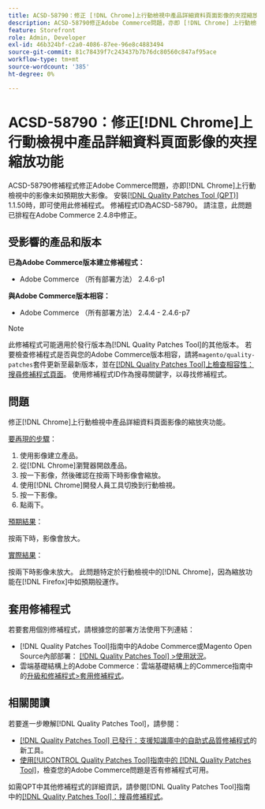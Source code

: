 ```yaml
---
title: ACSD-58790：修正 [!DNL Chrome]上行動檢視中產品詳細資料頁面影像的夾捏縮放功能
description: ACSD-58790修正Adobe Commerce問題，亦即 [!DNL Chrome] 上行動檢視中的影像未如預期放大影像。
feature: Storefront
role: Admin, Developer
exl-id: 46b324bf-c2a0-4086-87ee-96e8c4883494
source-git-commit: 81c78439f7c243437b7b76dc80560c847af95ace
workflow-type: tm+mt
source-wordcount: '385'
ht-degree: 0%

---
```


# ACSD-58790：修正[!DNL Chrome]上行動檢視中產品詳細資料頁面影像的夾捏縮放功能

ACSD-58790修補程式修正Adobe Commerce問題，亦即[!DNL Chrome]上行動檢視中的影像未如預期放大影像。 安裝[[!DNL Quality Patches Tool (QPT)]](https://experienceleague.adobe.com/en/docs/commerce-knowledge-base/kb/announcements/commerce-announcements/magento-quality-patches-released-new-tool-to-self-serve-quality-patches) 1.1.50時，即可使用此修補程式。 修補程式ID為ACSD-58790。 請注意，此問題已排程在Adobe Commerce 2.4.8中修正。

## 受影響的產品和版本

**已為Adobe Commerce版本建立修補程式：**

* Adobe Commerce （所有部署方法） 2.4.6-p1

**與Adobe Commerce版本相容：**

* Adobe Commerce （所有部署方法） 2.4.4 - 2.4.6-p7

>[!NOTE]
>
>此修補程式可能適用於發行版本為[!DNL Quality Patches Tool]的其他版本。 若要檢查修補程式是否與您的Adobe Commerce版本相容，請將`magento/quality-patches`套件更新至最新版本，並在[[!DNL Quality Patches Tool]上檢查相容性：搜尋修補程式頁面](https://experienceleague.adobe.com/tools/commerce-quality-patches/index.html)。 使用修補程式ID作為搜尋關鍵字，以尋找修補程式。

## 問題

修正[!DNL Chrome]上行動檢視中產品詳細資料頁面影像的縮放夾功能。

<u>要再現的步驟</u>：

1. 使用影像建立產品。
1. 從[!DNL Chrome]瀏覽器開啟產品。
1. 按一下影像，然後確認在按兩下時影像會縮放。
1. 使用[!DNL Chrome]開發人員工具切換到行動檢視。
1. 按一下影像。
1. 點兩下。

<u>預期結果</u>：

按兩下時，影像會放大。

<u>實際結果</u>：

按兩下時影像未放大。 此問題特定於行動檢視中的[!DNL Chrome]，因為縮放功能在[!DNL Firefox]中如預期般運作。

## 套用修補程式

若要套用個別修補程式，請根據您的部署方法使用下列連結：

* [!DNL Quality Patches Tool]指南中的Adobe Commerce或Magento Open Source內部部署： [[!DNL Quality Patches Tool] >使用狀況](/help/tools/quality-patches-tool/usage.md)。
* 雲端基礎結構上的Adobe Commerce：雲端基礎結構上的Commerce指南中的[升級和修補程式>套用修補程式](https://experienceleague.adobe.com/docs/commerce-cloud-service/user-guide/develop/upgrade/apply-patches.html)。

## 相關閱讀

若要進一步瞭解[!DNL Quality Patches Tool]，請參閱：

* [[!DNL Quality Patches Tool] 已發行：支援知識庫中的自助式品質修補程式](https://experienceleague.adobe.com/en/docs/commerce-knowledge-base/kb/announcements/commerce-announcements/magento-quality-patches-released-new-tool-to-self-serve-quality-patches)的新工具。
* [使用[!UICONTROL Quality Patches Tool]指南中的 [!DNL Quality Patches Tool]](/help/tools/quality-patches-tool/patches-available-in-qpt/check-patch-for-magento-issue-with-magento-quality-patches.md)，檢查您的Adobe Commerce問題是否有修補程式可用。


如需QPT中其他修補程式的詳細資訊，請參閱[!DNL Quality Patches Tool]指南中的[[!DNL Quality Patches Tool]：搜尋修補程式](https://experienceleague.adobe.com/tools/commerce-quality-patches/index.html)。
